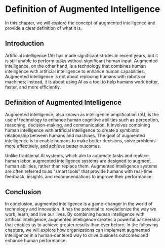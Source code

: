Definition of Augmented Intelligence
=====================================================================================

In this chapter, we will explore the concept of augmented intelligence and provide a clear definition of what it is.

Introduction
------------

Artificial intelligence (AI) has made significant strides in recent years, but it is still unable to perform tasks without significant human input. Augmented intelligence, on the other hand, is a technology that combines human intelligence with artificial intelligence to enhance human capabilities. Augmented intelligence is not about replacing humans with robots or machines; instead, it is about using AI as a tool to help humans work better, faster, and more efficiently.

Definition of Augmented Intelligence
------------------------------------

Augmented intelligence, also known as intelligence amplification (IA), is the use of technology to enhance human cognitive abilities such as perception, reasoning, decision-making, and communication. It involves combining human intelligence with artificial intelligence to create a symbiotic relationship between humans and machines. The goal of augmented intelligence is to enable humans to make better decisions, solve problems more effectively, and achieve better outcomes.

Unlike traditional AI systems, which aim to automate tasks and replace human labor, augmented intelligence systems are designed to augment human abilities, rather than replace them. Augmented intelligence systems are often referred to as "smart tools" that provide humans with real-time feedback, insights, and recommendations to improve their performance.

Conclusion
----------

In conclusion, augmented intelligence is a game-changer in the world of technology and innovation. It has the potential to revolutionize the way we work, learn, and live our lives. By combining human intelligence with artificial intelligence, augmented intelligence creates a powerful partnership that enables us to achieve greater results than ever before. In the following chapters, we will explore how organizations can implement augmented intelligence in a human-centered way to drive business outcomes and enhance human performance.
